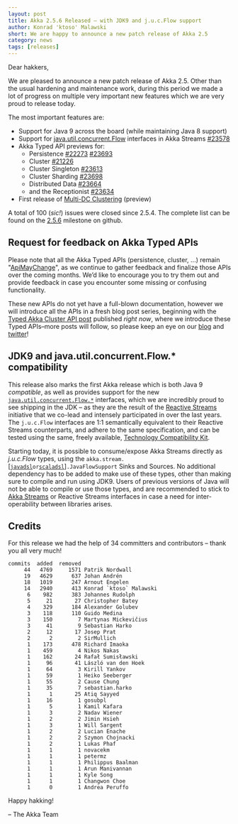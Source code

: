 ```yaml
---
layout: post
title: Akka 2.5.6 Released – with JDK9 and j.u.c.Flow support
author: Konrad 'ktoso' Malawski
short: We are happy to announce a new patch release of Akka 2.5
category: news
tags: [releases]
---
```


Dear hakkers,

We are pleased to announce a new patch release of Akka 2.5. 
Other than the usual hardening and maintenance work, during this period we made a lot of progress on multiple very important new features which we are very proud to release today.

The most important features are:

* Support for Java 9 across the board (while maintaining Java 8 support)
* Support for [java.util.concurrent.Flow](https://docs.oracle.com/javase/9/docs/api/java/util/concurrent/Flow.html) interfaces in Akka Streams [#23578](https://github.com/akka/akka/issues/23578) 
* Akka Typed API previews for: 
    * Persistence [#22273](https://github.com/akka/akka/issues/22273) [#23693](https://github.com/akka/akka/issues/23693) 
    * Cluster [#21226](https://github.com/akka/akka/issues/21226) 
    * Cluster Singleton [#23613](https://github.com/akka/akka/pull/23613) 
    * Cluster Sharding [#23698](https://github.com/akka/akka/issues/23698)
    * Distributed Data [#23664](https://github.com/akka/akka/issues/23664) 
    * and the Receptionist [#23634](https://github.com/akka/akka/issues/23634)
* First release of [Multi-DC Clustering](https://doc.akka.io/docs/akka/current/scala/cluster-dc.html) (preview)

A total of 100 (*sic!*) issues were closed since 2.5.4. The complete list can be found on the [2.5.6](https://github.com/akka/akka/milestone/118?closed=1) milestone on github.

## Request for feedback on Akka Typed APIs

Please note that all the Akka Typed APIs (persistence, cluster, ...) remain "[ApiMayChange](https://doc.akka.io/docs/akka/current/scala/common/may-change.html)", 
as we continue to gather feedback and finalize those APIs over the coming months. We’d like to encourage you to try them out and provide feedback in case you 
encounter some missing or confusing functionality. 

These new APIs do not yet have a full-blown documentation, however we will introduce all the APIs in a fresh blog post series, 
beginning with the [Typed Akka Cluster API post](https://akka.io/blog/2017/09/28/typed-cluster) published *right now*, where 
we introduce these Typed APIs–more posts will follow, so please keep an eye on our [blog](https://akka.io/blog/) and [twitter](https://twitter.com/akkateam)!

## JDK9 and java.util.concurrent.Flow.* compatibility

This release also marks the first Akka release which is both Java 9 *compatible*, as well as provides support for the new 
[`java.util.concurrent.Flow.*`](https://docs.oracle.com/javase/9/docs/api/java/util/concurrent/Flow.html) interfaces, which we are incredibly proud to see shipping in the JDK – as they are the result of the [Reactive Streams](https://www.reactive-streams.org) initiative that we co-lead and intensely participated in over the last years. The `j.u.c.Flow` interfaces are 1:1 semantically equivalent to their Reactive Streams counterparts, and adhere to the same specification, and can be tested using the same, freely available, [Technology Compatibility Kit](https://github.com/reactive-streams/reactive-streams-jvm/tree/v1.0.1/tck).

Starting today, it is possible to consume/expose Akka Streams directly as *j.u.c.Flow* types, using the `akka.stream.`[[`javadsl`](https://github.com/akka/akka/blob/master/akka-stream/src/main/java-jdk9-only/akka/stream/javadsl/JavaFlowSupport.java)` or `[`scaladsl`](https://github.com/akka/akka/blob/master/akka-stream/src/main/scala-jdk9-only/akka/stream/scaladsl/JavaFlowSupport.scala)]`.JavaFlowSupport` Sinks and Sources. No additional dependency has to be added to make use of these types, other than making sure to compile and run using JDK9. Users of previous versions of Java will not be able to compile or use those types, and are recommended to stick to [Akka Streams](https://doc.akka.io/docs/akka/2.5/scala/stream/index.html) or Reactive Streams interfaces in case a need for inter-operability between libraries arises.


## Credits

For this release we had the help of 34 committers and contributors – thank you all very much!

```
commits  added  removed
     44   4769     1571 Patrik Nordwall
     19   4629      637 Johan Andrén
     18   1019      247 Arnout Engelen
     14   2940      413 Konrad `ktoso` Malawski
      6    982      383 Johannes Rudolph
      5     21       27 Christopher Batey
      4    329      184 Alexander Golubev
      3    118      110 Guido Medina
      3    150        7 Martynas Mickevičius
      3     41        9 Sebastian Harko
      2     12       17 Josep Prat
      2      2        2 SirMullich
      1    173      478 Richard Imaoka
      1    459        4 Nikos Nakas
      1    162       24 Rafał Sumisławski
      1     96       41 László van den Hoek
      1     64        3 Kirill Yankov
      1     59        1 Heiko Seeberger
      1     55        2 Cause Chung
      1     35        7 sebastian.harko
      1      1       25 Atiq Sayyed
      1     16        1 gosubpl
      1      5        1 Kamil Kafara
      1      3        2 Nadav Wiener
      1      2        2 Jimin Hsieh
      1      3        1 Will Sargent
      1      2        2 Lucian Enache
      1      2        2 Szymon Chojnacki
      1      2        1 Lukas Phaf
      1      1        1 novacekm
      1      1        1 petermz
      1      1        1 Philippus Baalman
      1      1        1 Arun Manivannan
      1      1        1 Kyle Song
      1      1        1 Changwon Choe
      1      0        1 Andrea Peruffo
```

Happy hakking!

– The Akka Team

